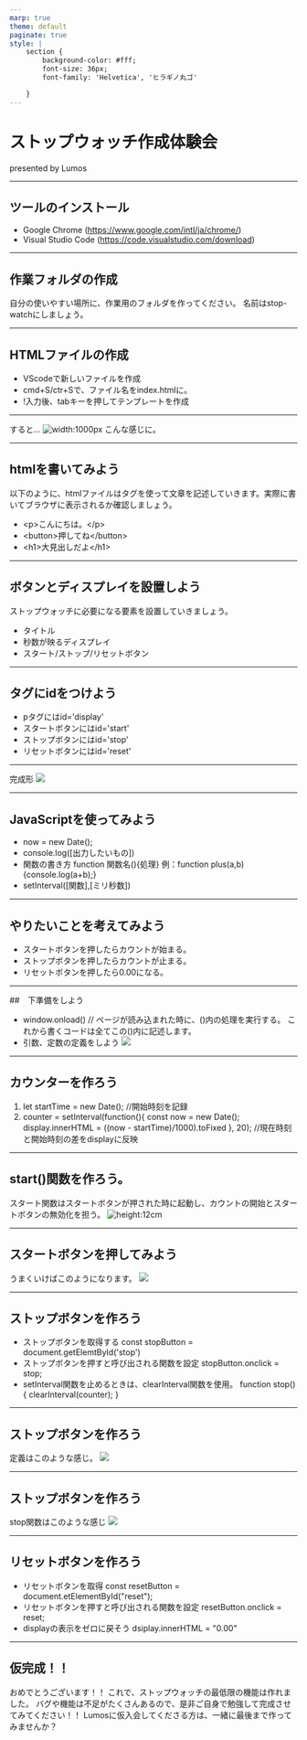 ```yaml
---
marp: true
theme: default
paginate: true
style: |
    section {
        background-color: #fff;
        font-size: 36px;
        font-family: 'Helvetica', 'ヒラギノ丸ゴ'

    }
---
```

# ストップウォッチ作成体験会
presented by Lumos

---
## ツールのインストール
* Google Chrome
(https://www.google.com/intl/ja/chrome/)
* Visual Studio Code
(https://code.visualstudio.com/download)

---
## 作業フォルダの作成
自分の使いやすい場所に、作業用のフォルダを作ってください。
名前はstop-watchにしましょう。

---
## HTMLファイルの作成
* VScodeで新しいファイルを作成
* cmd+S/ctr+Sで、ファイル名をindex.htmlに。
* !入力後、tabキーを押してテンプレートを作成

---
すると...
![width:1000px](images/templete.png)
こんな感じに。

---
## htmlを書いてみよう
以下のように、htmlファイルはタグを使って文章を記述していきます。実際に書いてブラウザに表示されるか確認しましょう。
* &lt;p&gt;こんにちは。&lt;/p&gt;
* &lt;button&gt;押してね&lt;/button&gt;
* &lt;h1&gt;大見出しだよ&lt;/h1&gt;

---
## ボタンとディスプレイを設置しよう
ストップウォッチに必要になる要素を設置していきましょう。
* タイトル
* 秒数が映るディスプレイ
* スタート/ストップ/リセットボタン

---
## タグにidをつけよう
* pタグにはid='display'
* スタートボタンにはid='start'
* ストップボタンにはid='stop'
* リセットボタンにはid='reset'

---
完成形
![](images/visual.png)

---
## JavaScriptを使ってみよう
* now = new Date();
* console.log([出力したいもの])
* 関数の書き方
function 関数名(){処理}
例：function plus(a,b) {console.log(a+b);}
* setInterval([関数],[ミリ秒数])

---
## やりたいことを考えてみよう
* スタートボタンを押したらカウントが始まる。
* ストップボタンを押したらカウントが止まる。
* リセットボタンを押したら0.00になる。

---
##　下準備をしよう
* window.onload() // ページが読み込まれた時に、()内の処理を実行する。
これから書くコードは全てこの()内に記述します。
* 引数、定数の定義をしよう
![](images/start_define.png)

---
## カウンターを作ろう

1. let startTime = new Date(); //開始時刻を記録
1. counter = setInterval(function(){
    const now = new Date();
    display.innerHTML = ((now - startTime)/1000).toFixed
}, 20); //現在時刻と開始時刻の差をdisplayに反映

---
## start()関数を作ろう。
スタート関数はスタートボタンが押された時に起動し、カウントの開始とスタートボタンの無効化を担う。
![height:12cm](images/start_function.png)

---
## スタートボタンを押してみよう
うまくいけばこのようになります。
![](images/start_motion.png)

---
## ストップボタンを作ろう

* ストップボタンを取得する
const stopButton = document.getElemtById('stop')
* ストップボタンを押すと呼び出される関数を設定
stopButton.onclick = stop;
* setInterval関数を止めるときは、clearInterval関数を使用。
function stop(){
    clearInterval(counter);
}

---
## ストップボタンを作ろう
定義はこのような感じ。
![](images/stop_function.png)

---
## ストップボタンを作ろう
stop関数はこのような感じ
![](images/stop_definision.png)

---
## リセットボタンを作ろう
* リセットボタンを取得
const resetButton = document.etElementById("reset");
* リセットボタンを押すと呼び出される関数を設定
resetButton.onclick = reset;
* displayの表示をゼロに戻そう
dsiplay.innerHTML = "0.00"

---
## 仮完成！！
おめでとうございます！！
これで、ストップウォッチの最低限の機能は作れました。
バグや機能は不足がたくさんあるので、是非ご自身で勉強して完成させてみてください！！
Lumosに仮入会してくださる方は、一緒に最後まで作ってみませんか？